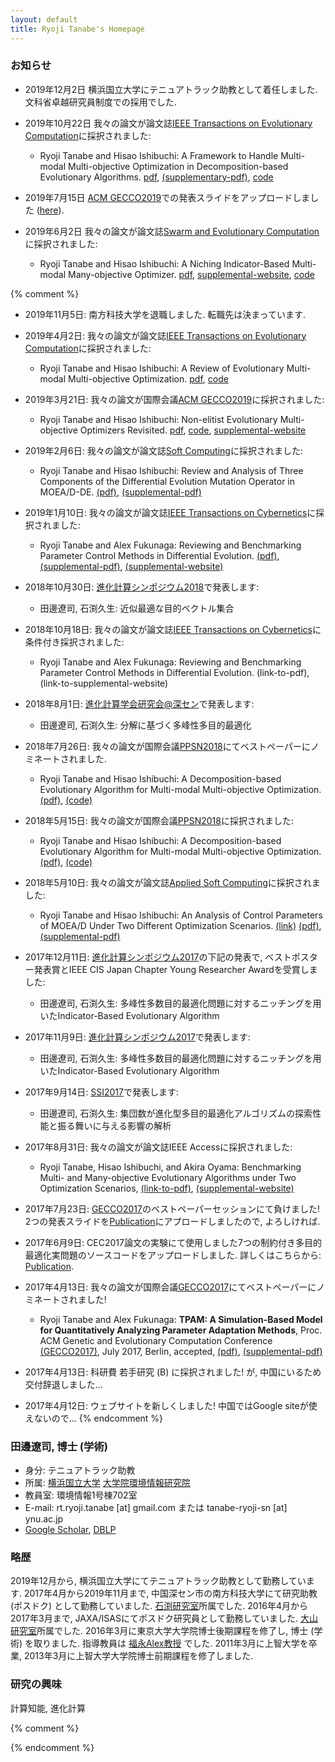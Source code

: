 ```yaml
---
layout: default
title: Ryoji Tanabe's Homepage
---
```



### お知らせ

* 2019年12月2日 横浜国立大学にテニュアトラック助教として着任しました. 文科省卓越研究員制度での採用でした.

* 2019年10月22日 我々の論文が論文誌[IEEE Transactions on Evolutionary Computation](https://ieeexplore.ieee.org/xpl/RecentIssue.jsp?punumber=4235)に採択されました:
    * Ryoji Tanabe and Hisao Ishibuchi: A Framework to Handle Multi-modal Multi-objective Optimization in Decomposition-based Evolutionary Algorithms. [pdf](pdf/ti-ada-tevc2019.pdf), [(supplementary-pdf)](pdf/ti-ada-tevc2019-supp.pdf), [code](code/ada-1.1.zip)
    
* 2019年7月15日 [ACM GECCO2019](https://gecco-2019.sigevo.org/)での発表スライドをアップロードしました ([here](pdf/ti-gecco2019-slide.pdf)).

* 2019年6月2日 我々の論文が論文誌[Swarm and Evolutionary Computation](https://www.journals.elsevier.com/swarm-and-evolutionary-computation)に採択されました:
    * Ryoji Tanabe and Hisao Ishibuchi: A Niching Indicator-Based Multi-modal Many-objective Optimizer. [pdf](pdf/ti-swevo2019.pdf), [supplemental-website](https://sites.google.com/view/nimmopt/), [code](https://drive.google.com/open?id=1Qs12RjqpNLbk0nr1gvnkiA7N-Yiq51YK)

{% comment %}

* 2019年11月5日: 南方科技大学を退職しました. 転職先は決まっています.

* 2019年4月2日: 我々の論文が論文誌[IEEE Transactions on Evolutionary Computation](https://ieeexplore.ieee.org/xpl/RecentIssue.jsp?punumber=4235)に採択されました:
    * Ryoji Tanabe and Hisao Ishibuchi: A Review of Evolutionary Multi-modal Multi-objective Optimization. [pdf](pdf/ti-emmo-tevc2019.pdf), [code](https://drive.google.com/file/d/19tK-_CEBn08U0_TDdD3tfQ_QvOqxaZ5A/view)

* 2019年3月21日: 我々の論文が国際会議[ACM GECCO2019](https://gecco-2019.sigevo.org/)に採択されました:
    * Ryoji Tanabe and Hisao Ishibuchi: Non-elitist Evolutionary Multi-objective Optimizers Revisited. [pdf](pdf/ti-gecco2019.pdf), [code](https://drive.google.com/open?id=1utAyXaOHJwtmhQIvdHMqtmlrrdgAlRno), [supplemental-website](https://sites.google.com/view/nemorgecco2019/)

* 2019年2月6日: 我々の論文が論文誌[Soft Computing](https://link.springer.com/journal/500)に採択されました:
    * Ryoji Tanabe and Hisao Ishibuchi: Review and Analysis of Three Components of the Differential Evolution Mutation Operator in MOEA/D-DE. [(pdf)](pdf/ti-soco2019.pdf), [(supplemental-pdf)](pdf/ti-soco2019-supp.pdf)

* 2019年1月10日: 我々の論文が論文誌[IEEE Transactions on Cybernetics](https://ieeexplore.ieee.org/xpl/RecentIssue.jsp?punumber=6221036)に採択されました:
    * Ryoji Tanabe and Alex Fukunaga: Reviewing and Benchmarking Parameter Control Methods in Differential Evolution. [(pdf)](pdf/tf-tcyb2018.pdf), [(supplemental-pdf)](pdf/tf-tcyb2018-supp.pdf), [(supplemental-website)](https://sites.google.com/view/pcmde/)

* 2018年10月30日: [進化計算シンポジウム2018](http://www.jpnsec.org/symposium201803.html)で発表します:
    * 田邊遼司, 石渕久生: 近似最適な目的ベクトル集合

* 2018年10月18日: 我々の論文が論文誌[IEEE Transactions on Cybernetics](https://ieeexplore.ieee.org/xpl/RecentIssue.jsp?punumber=6221036)に条件付き採択されました:
    * Ryoji Tanabe and Alex Fukunaga: Reviewing and Benchmarking Parameter Control Methods in Differential Evolution. (link-to-pdf), (link-to-supplemental-website)

* 2018年8月1日: [進化計算学会研究会@深セン](http://www.jpnsec.org/symposium201802.html)で発表します:
    * 田邊遼司, 石渕久生: 分解に基づく多峰性多目的最適化

* 2018年7月26日: 我々の論文が国際会議[PPSN2018](http://ppsn2018.dei.uc.pt/index.php/award/)にてベストペーパーにノミネートされました.
    * Ryoji Tanabe and Hisao Ishibuchi: A Decomposition-based Evolutionary Algorithm for Multi-modal Multi-objective Optimization. [(pdf)](pdf/ti-moeadad-ppsn18.pdf), [(code)](code/moeadad-1.0.tar.gz)

* 2018年5月15日: 我々の論文が国際会議[PPSN2018](http://ppsn2018.dei.uc.pt/)に採択されました:
    * Ryoji Tanabe and Hisao Ishibuchi: A Decomposition-based Evolutionary Algorithm for Multi-modal Multi-objective Optimization. [(pdf)](pdf/ti-moeadad-ppsn18.pdf), [(code)](code/moeadad-1.0.tar.gz)

* 2018年5月10日: 我々の論文が論文誌[Applied Soft Computing](https://www.journals.elsevier.com/applied-soft-computing/)に採択されました:
    * Ryoji Tanabe and Hisao Ishibuchi: An Analysis of Control Parameters of MOEA/D Under Two Different Optimization Scenarios. [(link)](https://www.sciencedirect.com/science/article/pii/S1568494618302771) [(pdf)](pdf/ti-moead-asoc18.pdf), [(supplemental-pdf)](pdf/ti-moead-asoc18-supp.pdf)



* 2017年12月11日: [進化計算シンポジウム2017](http://www.jpnsec.org/symposium201703.html)の下記の発表で, ベストポスター発表賞とIEEE CIS Japan Chapter Young Researcher Awardを受賞しました:
    * 田邊遼司, 石渕久生: 多峰性多数目的最適化問題に対するニッチングを用いたIndicator-Based Evolutionary Algorithm


* 2017年11月9日: [進化計算シンポジウム2017](http://www.jpnsec.org/symposium201703.html)で発表します:
    * 田邊遼司, 石渕久生: 多峰性多数目的最適化問題に対するニッチングを用いたIndicator-Based Evolutionary Algorithm



* 2017年9月14日: [SSI2017](http://www.sice.or.jp/org/SSI2017/)で発表します:
    * 田邊遼司, 石渕久生: 集団数が進化型多目的最適化アルゴリズムの探索性能と振る舞いに与える影響の解析

* 2017年8月31日: 我々の論文が論文誌IEEE Accessに採択されました:
    * Ryoji Tanabe, Hisao Ishibuchi, and Akira Oyama: Benchmarking Multi- and Many-objective Evolutionary Algorithms under Two Optimization Scenarios, [(link-to-pdf)](http://ieeexplore.ieee.org/document/8031325/), [(supplemental-website)](https://sites.google.com/site/benchmarkingmoeas/)


* 2017年7月23日: [GECCO2017](http://gecco-2017.sigevo.org/)のベストペーパーセッションにて負けました! 2つの発表スライドを[Publication](publication)にアプロードしましたので, よろしければ.

* 2017年6月9日: CEC2017論文の実験にて使用しました7つの制約付き多目的最適化実問題のソースコードをアップロードしました. 詳しくはこちらから: [Publication](publication).

* 2017年4月13日: 我々の論文が国際会議[GECCO2017](http://gecco-2017.sigevo.org/)にてベストペーパーにノミネートされました!
    *  Ryoji Tanabe and Alex Fukunaga: **TPAM: A Simulation-Based Model for Quantitatively Analyzing Parameter Adaptation Methods**, Proc. ACM Genetic and Evolutionary Computation Conference [(GECCO2017)](http://gecco-2017.sigevo.org/), July 2017, Berlin, accepted, [(pdf)](pdf/tf-gecco2017.pdf), [(supplemental-pdf)](pdf/tf-gecco2017-supp.pdf)

* 2017年4月13日: 科研費 若手研究 (B) に採択されました! が, 中国にいるため交付辞退しました...


* 2017年4月12日: ウェブサイトを新しくしました! 中国ではGoogle siteが使えないので...
{% endcomment %}



### 田邊遼司, 博士 (学術)

* 身分: テニュアトラック助教
* 所属: [横浜国立大学](https://www.ynu.ac.jp/) [大学院環境情報研究院](http://www.eis.ynu.ac.jp/index.html)
* 教員室: 環境情報1号棟702室
* E-mail: rt.ryoji.tanabe [at] gmail.com または tanabe-ryoji-sn [at] ynu.ac.jp
* [Google Scholar](https://scholar.google.co.jp/citations?user=xze7scoAAAAJ&hl=en), [DBLP](http://dblp.uni-trier.de/pers/hd/t/Tanabe:Ryoji)

### 略歴

2019年12月から, 横浜国立大学にてテニュアトラック助教として勤務しています.
2017年4月から2019年11月まで, 中国深セン市の南方科技大学にて研究助教 (ポスドク) として勤務していました.
[石渕研究室](http://www.cs.osakafu-u.ac.jp/~hisaoi/)所属でした.
2016年4月から2017年3月まで, JAXA/ISASにてポスドク研究員として勤務していました.
[大山研究室](http://ladse.eng.isas.jaxa.jp/)所属でした.
2016年3月に東京大学大学院博士後期課程を修了し,  博士 (学術) を取りました.
指導教員は [福永Alex教授](http://metahack.org/index-j.html) でした.
2011年3月に上智大学を卒業, 2013年3月に上智大学大学院博士前期課程を修了しました.

### 研究の興味

計算知能, 進化計算

{% comment %}


{% endcomment %}